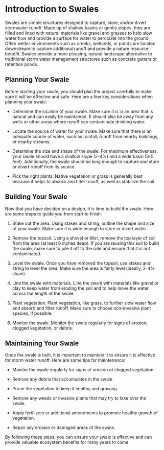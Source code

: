 
# Introduction to Swales

Swales are simple structures designed to capture, store, and/or divert stormwater runoff. Made up of shallow basins or gentle slopes, they are filled and lined with natural materials like gravel and grasses to help slow water flow and provide a surface for water to percolate into the ground. Often wetter environments such as creeks, wetlands, or ponds are located downstream to capture additional runoff and provide a nature resource benefit. Swales provide a more pleasing, natural landscape alternative to traditional storm water management structures such as concrete gutters or retention ponds.

## Planning Your Swale

Before starting your swale, you should plan the project carefully to make sure it will be effective and safe. Here are a few key considerations when planning your swale:

* Determine the location of your swale. Make sure it is in an area that is natural and can easily be maintained. It should also be away from any wells or other areas where runoff can contaminate drinking water.

* Locate the source of water for your swale. Make sure that there is an adequate source of water, such as rainfall, runoff from nearby buildings, or nearby streams.

* Determine the size and shape of the swale. For maximum effectiveness, your swale should have a shallow slope (2-4%) and a wide basin (3-5 feet). Additionally, the swale should be long enough to capture and store or divert runoff from its source.

* Pick the right plants. Native vegetation or grass is generally best because it helps to absorb and filter runoff, as well as stabilize the soil.

## Building Your Swale

Now that you have decided on a design, it is time to build the swale. Here are some steps to guide you from start to finish:

1. Stake out the area. Using stakes and string, outline the shape and size of your swale. Make sure it is wide enough to store or divert water.
 
2. Remove the topsoil. Using a shovel or tiller, remove the top layer of soil from the area (at least 6 inches deep). If you are reusing this soil to build the swale, make sure to pile it off to the side and ensure that it is not contaminated.

3. Level the swale. Once you have removed the topsoil, use stakes and string to level the area. Make sure the area is fairly level (ideally, 2-4% slope).

4. Line the swale with materials. Line the swale with materials like gravel or clay to keep water from eroding the soil and to help move the water across the length of the swale.

5. Plant vegetation. Plant vegetation, like grass, to further slow water flow and absorb and filter runoff. Make sure to choose non-invasive plant species, if possible.

6. Monitor the swale. Monitor the swale regularly for signs of erosion, clogged vegetation, or debris.

## Maintaining Your Swale

Once the swale is built, it is important to maintain it to ensure it is effective for storm water runoff. Here are some tips for maintenance:

* Monitor the swale regularly for signs of erosion or clogged vegetation.

* Remove any debris that accumulates in the swale.

* Prune the vegetation to keep it healthy and growing.

* Remove any weeds or invasive plants that may try to take over the swale.

* Apply fertilizers or additional amendments to promote healthy growth of vegetation.

* Repair any erosion or damaged areas of the swale.

By following these steps, you can ensure your swale is effective and can provide valuable ecosystem benefits for many years to come.